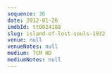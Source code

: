 ```yaml
---
sequence: 36
date: 2012-01-26
imdbId: tt0024188
slug: island-of-lost-souls-1932
venue: null
venueNotes: null
medium: TCM HD
mediumNotes: null
---
```

